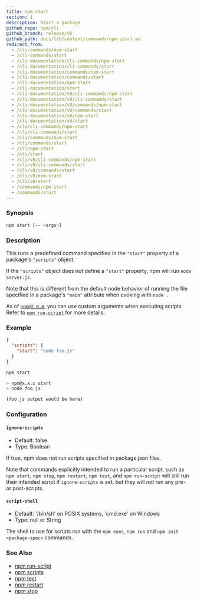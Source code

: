 ```yaml
---
title: npm-start
section: 1
description: Start a package
github_repo: npm/cli
github_branch: release/v8
github_path: docs/lib/content/commands/npm-start.md
redirect_from:
  - /cli-commands/npm-start
  - /cli-commands/start
  - /cli-documentation/cli-commands/npm-start
  - /cli-documentation/cli-commands/start
  - /cli-documentation/commands/npm-start
  - /cli-documentation/commands/start
  - /cli-documentation/npm-start
  - /cli-documentation/start
  - /cli-documentation/v8/cli-commands/npm-start
  - /cli-documentation/v8/cli-commands/start
  - /cli-documentation/v8/commands/npm-start
  - /cli-documentation/v8/commands/start
  - /cli-documentation/v8/npm-start
  - /cli-documentation/v8/start
  - /cli/cli-commands/npm-start
  - /cli/cli-commands/start
  - /cli/commands/npm-start
  - /cli/commands/start
  - /cli/npm-start
  - /cli/start
  - /cli/v8/cli-commands/npm-start
  - /cli/v8/cli-commands/start
  - /cli/v8/commands/start
  - /cli/v8/npm-start
  - /cli/v8/start
  - /commands/npm-start
  - /commands/start
---
```


### Synopsis

```bash
npm start [-- <args>]
```

### Description

This runs a predefined command specified in the `"start"` property of
a package's `"scripts"` object.

If the `"scripts"` object does not define a  `"start"` property, npm
will run `node server.js`.

Note that this is different from the default node behavior of running
the file specified in a package's `"main"` attribute when evoking with
`node .`

As of [`npm@2.0.0`](https://blog.npmjs.org/post/98131109725/npm-2-0-0), you can
use custom arguments when executing scripts. Refer to [`npm run-script`](/cli/v8/commands/npm-run-script) for more details.

### Example

```json
{
  "scripts": {
    "start": "node foo.js"
  }
}
```

```bash
npm start

> npm@x.x.x start
> node foo.js

(foo.js output would be here)

```

### Configuration

#### `ignore-scripts`

* Default: false
* Type: Boolean

If true, npm does not run scripts specified in package.json files.

Note that commands explicitly intended to run a particular script, such as
`npm start`, `npm stop`, `npm restart`, `npm test`, and `npm run-script`
will still run their intended script if `ignore-scripts` is set, but they
will *not* run any pre- or post-scripts.

#### `script-shell`

* Default: '/bin/sh' on POSIX systems, 'cmd.exe' on Windows
* Type: null or String

The shell to use for scripts run with the `npm exec`, `npm run` and `npm
init <package-spec>` commands.

### See Also

* [npm run-script](/cli/v8/commands/npm-run-script)
* [npm scripts](/cli/v8/using-npm/scripts)
* [npm test](/cli/v8/commands/npm-test)
* [npm restart](/cli/v8/commands/npm-restart)
* [npm stop](/cli/v8/commands/npm-stop)
